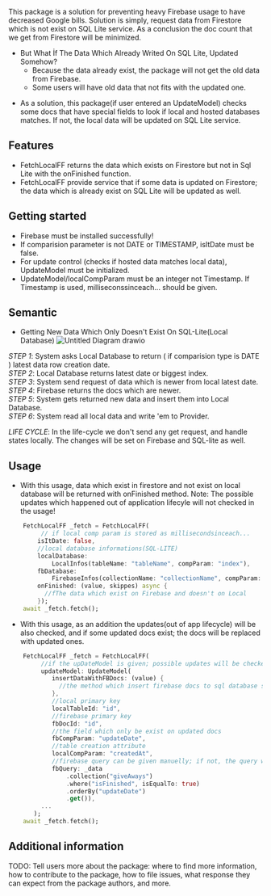 
This package is a solution for preventing heavy Firebase usage to have decreased Google bills. Solution is simply, request data from Firestore which is not exist on SQL Lite service. As a conclusion the doc count that we get from Firestore will be minimized.

- But What İf The Data Which Already Writed On SQL Lite, Updated Somehow?
    * Because the data already exist, the package will not get the old data from Firebase.
    * Some users will have old data that not fits with the updated one.

+ As a solution, this package(if user entered an UpdateModel) checks some docs that have special fields to look if local and hosted databases matches. If not, the local data will be updated on SQL Lite service.

## Features

* FetchLocalFF returns the data which exists on Firestore but not in Sql Lite with the onFinished function.
* FetchLocalFF provide service that if some data is updated on Firestore; the data which is already exist on SQL Lite will be updated as well.



## Getting started

* Firebase must be installed successfully!
* If comparision parameter is not DATE or TIMESTAMP, isItDate must be false.
* For update control (checks if hosted data matches local data), UpdateModel must be initialized.
* UpdateModel/localCompParam must be an integer not Timestamp. If Timestamp is used, milliseconssinceach... should be given.

## Semantic
* Getting New Data Which Only Doesn't Exist On SQL-Lite(Local Database)
![Untitled Diagram drawio](https://user-images.githubusercontent.com/83311854/155860360-26652368-885a-4182-95fb-77cb4855c835.png)

*STEP 1*: System asks Local Database to return ( if comparision type is DATE ) latest data row creation date.<br />
*STEP 2*: Local Database returns latest date or biggest index.<br />
*STEP 3*: System send request of data which is newer from local latest date.<br />
*STEP 4*: Firebase returns the docs which are newer.<br />
*STEP 5*: System gets returned new data and insert them into Local Database.<br />
*STEP 6*: System read all local data and write 'em to Provider.<br />

*LIFE CYCLE*: In the life-cycle we don't send any get request, and handle states locally. The changes will be set on Firebase and SQL-lite as well.

## Usage

* With this usage, data which exist in firestore and not exist on local database will be returned with onFinished method. Note: The possible updates which happened out of application lifecyle will not checked in the usage!

```dart
    FetchLocalFF _fetch = FetchLocalFF(
         // if local comp param is stored as millisecondsinceach...
        isItDate: false,
        //local database informations(SQL-LITE)
        localDatabase:
            LocalInfos(tableName: "tableName", compParam: "index"),
        fbDatabase:
            FirebaseInfos(collectionName: "collectionName", compParam: "index"),
        onFinished: (value, skippes) async {
          //fThe data which exist on Firebase and doesn't on Local
        });
    await _fetch.fetch();
```

* With this usage, as an addition the updates(out of app lifecycle) will be also checked, and if some updated docs exist; the docs will be replaced with updated ones.

```dart
    FetchLocalFF _fetch = FetchLocalFF(
         //if the upDateModel is given; possible updates will be checked
         updateModel: UpdateModel(
            insertDataWithFBDocs: (value) {
              //the method which insert firebase docs to sql database should be given here
            },
            //local primary key
            localTableId: "id",
            //firebase primary key
            fbDocId: "id",
            //the field which only be exist on updated docs
            fbCompParam: "updateDate",
            //table creation attribute
            localCompParam: "createdAt",
            //firebase query can be given manuelly; if not, the query will order the collection with fbCompParam
            fbQuery: _data
                .collection("giveAways")
                .where("isFinished", isEqualTo: true)
                .orderBy("updateDate")
                .get()),
         ...
       );
    await _fetch.fetch();
```

## Additional information

TODO: Tell users more about the package: where to find more information, how to 
contribute to the package, how to file issues, what response they can expect 
from the package authors, and more.
